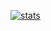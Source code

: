 [![stats](https://github-readme-stats.vercel.app/api?username=alexeyre)](https://github.com/anuraghazra/github-readme-stats)
